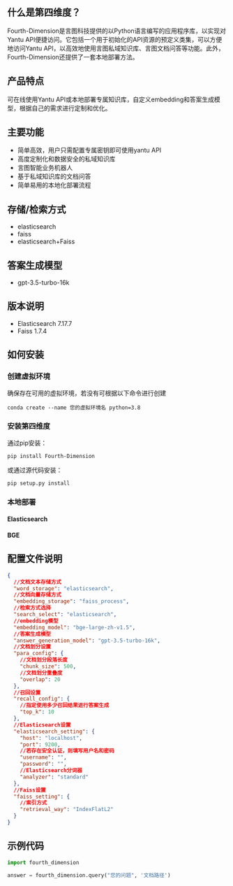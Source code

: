 ## 什么是第四维度？
Fourth-Dimension是言图科技提供的以Python语言编写的应用程序库，以实现对Yantu API便捷访问。它包括一个用于初始化的API资源的预定义类集，可以方便地访问Yantu API，以高效地使用言图私域知识库、言图文档问答等功能。此外，Fourth-Dimension还提供了一套本地部署方法。

## 产品特点
可在线使用Yantu API或本地部署专属知识库，自定义embedding和答案生成模型，根据自己的需求进行定制和优化。

## 主要功能
* 简单高效，用户只需配置专属密钥即可使用yantu API
* 高度定制化和数据安全的私域知识库
* 言图智能业务机器人
* 基于私域知识库的文档问答
* 简单易用的本地化部署流程

## 存储/检索方式
* elasticsearch
* faiss
* elasticsearch+Faiss

## 答案生成模型
* gpt-3.5-turbo-16k

## 版本说明
* Elasticsearch 7.17.7
* Faiss 1.7.4


## 如何安装
### 创建虚拟环境
确保存在可用的虚拟环境，若没有可根据以下命令进行创建
```
conda create --name 您的虚拟环境名 python=3.8
```

### 安装第四维度  
通过pip安装：
```
pip install Fourth-Dimension
```
或通过源代码安装：
```
pip setup.py install
```


### 本地部署
#### Elasticsearch


#### BGE


## 配置文件说明
```json
{
  //文档文本存储方式
  "word_storage": "elasticsearch",
  //文档向量存储方式
  "embedding_storage": "faiss_process",
  //检索方式选择
  "search_select": "elasticsearch",
  //embedding模型
  "embedding_model": "bge-large-zh-v1.5",
  //答案生成模型
  "answer_generation_model": "gpt-3.5-turbo-16k",
  //文档划分设置
  "para_config": {
    //文档划分段落长度
    "chunk_size": 500,
    //文档划分重叠度
    "overlap": 20
  },
  //召回设置
  "recall_config": {
    //指定使用多少召回结果进行答案生成
    "top_k": 10
  },
  //Elasticsearch设置
  "elasticsearch_setting": {
    "host": "localhost",
    "port": 9200,
    //若存在安全认证，则填写用户名和密码
    "username": "",
    "password": "",
    //Elasticsearch分词器
    "analyzer": "standard"
  },
  //Faiss设置
  "faiss_setting": {
    //索引方式
    "retrieval_way": "IndexFlatL2"
  }
}
```

## 示例代码
```python
import fourth_dimension

answer = fourth_dimension.query("您的问题", '文档路径')
```